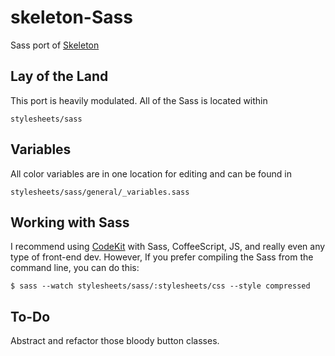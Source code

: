 skeleton-Sass
=============

Sass port of [Skeleton](www.getskeleton.com)

## Lay of the Land
This port is heavily modulated. All of the Sass is located within

    stylesheets/sass

## Variables
All color variables are in one location for editing and can be found in

    stylesheets/sass/general/_variables.sass

## Working with Sass
I recommend using [CodeKit](http://incident57.com/codekit/) with Sass, CoffeeScript, JS, and really even any type of front-end dev.
However, If you prefer compiling the Sass from the command line, you can do this:

    $ sass --watch stylesheets/sass/:stylesheets/css --style compressed

## To-Do
Abstract and refactor those bloody button classes.
